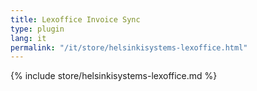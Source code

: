 ```yaml
---
title: Lexoffice Invoice Sync
type: plugin
lang: it
permalink: "/it/store/helsinkisystems-lexoffice.html"
---
```


{% include store/helsinkisystems-lexoffice.md %}
